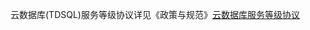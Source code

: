 云数据库(TDSQL)服务等级协议详见《政策与规范》[云数据库服务等级协议](http://www.qcloud.com/doc/product/301/%E4%BA%91%E6%95%B0%E6%8D%AE%E5%BA%93%E6%9C%8D%E5%8A%A1%E7%AD%89%E7%BA%A7%E5%8D%8F%E8%AE%AE)